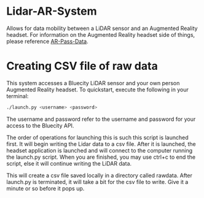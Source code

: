 # Lidar-AR-System
Allows for data mobility between a LiDAR sensor and an Augmented Reality headset. For information on the Augmented Reality headset side of things, please reference [AR-Pass-Data](https://github.com/graciegumm/AR-Pass-Data).

# Creating CSV file of raw data
This system accesses a Bluecity LiDAR sensor and your own person Augmented Reality headset. To quickstart, execute the following in your terminal:
```bash
./launch.py <username> <password>
```
The username and password refer to the username and password for your access to the Bluecity API. 

The order of operations for launching this is such this script is launched first. It will begin writing the Lidar data to a csv file. After it is launched, the headset application is launched and will connect to the computer running the launch.py script. When you are finished, you may use ctrl+c to end the script, else it will continue writing the LiDAR data. 

This will create a csv file saved locally in a directory called rawdata. After launch.py is terminated, it will take a bit for the csv file to write. Give it a minute or so before it pops up.
